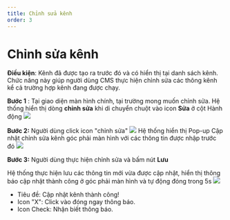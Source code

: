 ```yaml
---
title: Chỉnh sửa kênh
order: 3
---
```


# Chỉnh sửa kênh
**Điều kiện**: Kênh đã được tạo ra trước đó và có hiển thị tại danh sách kênh. Chức năng này giúp người dùng CMS thực hiện chỉnh sửa các thông kênh kể cả trường hợp kênh đang được chạy.

 **Bước 1** : Tại giao diện màn hình chính, tại trường mong muốn chỉnh sửa. Hệ thống hiển thị dòng **chỉnh sửa** khi di chuyển chuột vào icon **Sửa** ở cột Hành động ![](..\images\Action_Edit_Channel.png)

 **Bước 2:** Người dùng click icon "chỉnh sửa" ![](..\images\icon_edit.png) Hệ thống hiển thị Pop-up Cập nhật chỉnh sửa kênh góc phải màn hình với các thông tin được nhập trước đó ![](..\images\Popup_Edit_Channel.png)

 **Bước 3:** Người dùng thực hiện chỉnh sửa và bấm nút **Lưu**

 Hệ thống thực hiện lưu các thông tin mới vừa được cập nhật, hiển thị thông báo cập nhật thành công ở góc phải màn hình và tự động đóng trong 5s ![](..\images\Notice_success_edit_channel.png)

 * Tiêu đề: Cập nhật kênh thành công!
 * Icon "X": Click vào đóng ngay thông báo.
 * Icon Check: Nhận biết thông báo.